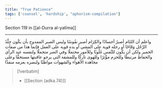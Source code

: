 ```yaml
---
title: "True Patience"
tags: ['counsel', 'hardship', "aphorism-compilation"]
---
```


 Section 119 in [[al-Durra al-yatīma]]

---
واعلم أن اللئام أصبرُ أجسادًا والكِرَام أصبر نفُوسًا  وليس الصبر الممدوح بأن يكُون جِلْدُ الرَّجُل وَقَاحًا أو رجله قوية على المشي أو يده قوية على العمل فإنما هذا من صفات الحمير ولكن أن يكُون للنَّفس غَلُوبًا وللأمور محتملًا وفي الضر متجملًا ولنفسه عند الرأي والحفاظ مرتبطًا وللحزم مؤْثرًا وللهوى تاركًا وللمشقة التي يرجو عاقبتها مستخفًّا وعلى مجاهدة الأهواء والشهوات مواظبًا ولبصره بعزمه منفذًا

> [!verbatim]
> - [[Section (adka.74)]]
